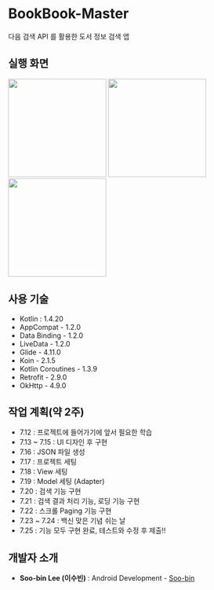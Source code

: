 # BookBook-Master
다음 검색 API 를 활용한 도서 정보 검색 앱

## 실행 화면
<img src="https://ifh.cc/g/GmYliT.jpg" width="200"> <img src="https://ifh.cc/g/BV3YHa.jpg" width="200"> <img src="https://ifh.cc/g/7Tbbnr.jpg" width="200">

## 사용 기술
- Kotlin : 1.4.20
- AppCompat - 1.2.0
- Data Binding - 1.2.0
- LiveData - 1.2.0
- Glide - 4.11.0
- Koin - 2.1.5
- Kotlin Coroutines - 1.3.9
- Retrofit - 2.9.0
- OkHttp - 4.9.0

## 작업 계획(약 2주)
- 7.12 : 프로젝트에 들어가기에 앞서 필요한 학습
- 7.13 ~ 7.15 : UI 디자인 후 구현
- 7.16 : JSON 파일 생성
- 7.17 : 프로젝트 세팅
- 7.18 : View 세팅
- 7.19 : Model 세팅 (Adapter)
- 7.20 : 검색 기능 구현
- 7.21 : 검색 결과 처리 기능, 로딩 기능 구현
- 7.22 : 스크롤 Paging 기능 구현
- 7.23 ~ 7.24 : 백신 맞은 기념 쉬는 날
- 7.25 : 기능 모두 구현 완료, 테스트와 수정 후 제출!!

## 개발자 소개
* **Soo-bin Lee (이수빈)** : Android Development - [Soo-bin](https://github.com/ccomangi2)
